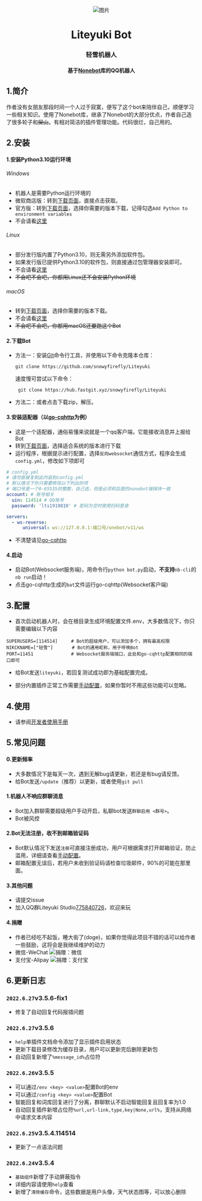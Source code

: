 <div align="center">

![图片](/docs/img/luxun.png)

# Liteyuki Bot


### 轻雪机器人

#### 基于[Nonebot](https://v2.nonebot.dev/)库的QQ机器人

</div>

## 1.简介

作者没有女朋友那段时间一个人过于寂寞，便写了这个bot来陪伴自己，顺便学习一些相关知识。使用了Nonebot库，继承了Nonebot的大部分优点，作者自己造了很多轮子和~~屎山~~。有相对简洁的插件管理功能。代码很烂，自己用的。

## 2.安装

#### 1.安装Python3.10运行环境

###### Windows

- 机器人是需要Python运行环境的
- 微软商店版：转到[下载页面](https://apps.microsoft.com/store/detail/python-310/9PJPW5LDXLZ5?hl=zh-cn)，直接点击获取。
- 官方版：转到[下载页面](https://www.python.org/downloads/release/python-3100/)，选择你需要的版本下载，记得勾选`Add Python to environment variables`
- 不会请看[这里](https://zhuanlan.zhihu.com/p/344887837)

###### Linux

- 部分发行版内置了Python3.10，则无需另外添加软件包。
- 如果发行版已提供Python3.10的软件包，则直接通过包管理器安装即可。
- 不会请看[这里](https://blog.csdn.net/weixin_43935402/article/details/121416812)
- ~~不会吧不会吧，你都用Linux还不会安装Python环境~~

###### macOS

- 转到[下载页面](https://www.python.org/downloads/release/python-3100/)，选择你需要的版本下载。
- 不会请看[这里](http://c.biancheng.net/view/4164.html)
- ~~不会吧不会吧，你都用macOS还要跑这个Bot~~

#### 2.下载Bot

- 方法一：安装[Git](http://git-scm.com/)命令行工具，并使用以下命令克隆本仓库：
   ```
   git clone https://github.com/snowyfirefly/Liteyuki
   ```
  速度慢可尝试以下命令：
  ```
   git clone https://hub.fastgit.xyz/snowyfirefly/Liteyuki
   ```
- 方法二：或者点击下载zip，解压。

#### 3.安装适配器（以[go-cqhttp](https://docs.go-cqhttp.org/)为例）

- 这是一个适配器，通俗易懂来说就是一个qq客户端，它能接收消息并上报给Bot
- 转到[下载页面](https://github.com/Mrs4s/go-cqhttp/releases)，选择适合系统的版本进行下载
- 运行程序，根据提示进行配置，选择`反向websocket`通信方式，程序会生成`config.yml`，修改如下项即可

```yaml
# config.yml
# 请勿直接复制此内容到config.yml
# 默认情况下你只需要修改以下列出的项
# 端口号是一个0-65535的整数，自己选，但是必须和后面的nonebot端保持一致
account: # 账号相关
  uin: 114514 # QQ账号
  password: 'lts1919810' # 密码为空时使用扫码登录

servers:
  - ws-reverse:
      universal: ws://127.0.0.1:端口号/onebot/v11/ws
```

- 不清楚请见[go-cqhttp](https://docs.go-cqhttp.org/guide/quick_start.html)

#### 4.启动

- 启动Bot(Websocket服务端)，用命令行`python bot.py`启动，**不支持**`nb-cli`的`nb run`启动！
- 点击go-cqhttp生成的`bat`文件运行go-cqhttp(Websocket客户端)

## 3.配置

- 首次启动机器人时，会在根目录生成环境配置文件.env，大多数情况下，你只需要编辑以下内容

```
SUPERUSERS=[114514]     # Bot的超级用户，可以添加多个，拥有最高权限
NIKCKNAME=["轻雪"]       # Bot的通用昵称，用于呼唤Bot
PORT=11451              # Websocket服务端端口，此处和go-cqhttp配置相同的端口即可
```

- 给Bot发送`liteyuki`，若回复测试成功即为基础配置完成。

- 部分内置插件正常工作需要[手动配置](/docs/config.md)，如果你暂时不用这些功能可以忽略。

## 4.使用

- 请参阅[开发者使用手册](docs/usage.md)

## 5.常见问题

#### 0.更新频率

- 大多数情况下是每天一次，遇到无解bug请更新，若还是有bug请反馈。
- 给Bot发送`/update`（推荐）以更新，或者使用`git pull`

#### 1.机器人不响应群聊消息

- Bot加入群聊需要超级用户手动开启，私聊bot发送`群聊启用 <群号>`。
- Bot被风控

#### 2.Bot无法注册，收不到邮箱验证码

- Bot默认情况下发送`注册`可直接注册成功，用户可根据需求打开邮箱验证，防止滥用，详细请查看[手动配置](docs/config.md)。
- 邮箱配置无误后，若用户未收到验证码请检查垃圾邮件，90%的可能在那里面。

#### 3.其他问题

- 请提交issue
- 加入QQ群Liteyuki Studio[775840726](https://jq.qq.com/?_wv=1027&k=0UnuCqSh)，欢迎来玩

#### 4.捐赠

- 作者已经吃不起饭，睡大街了(doge)，如果你觉得此项目不错的话可以给作者一些鼓励，这将会是我继续维护的动力
- 微信-WeChat
  ![捐赠：微信](docs/img/donate_wechat.png)
- 支付宝-Alipay
  ![捐赠：支付宝](docs/img/donate_alipay.png)

## 6.更新日志

### `2022.6.27`v3.5.6-fix1

- 修复了自动回复代码报错问题

### `2022.6.27`v3.5.6

- `help`单插件文档命令添加了显示插件启用状态
- 更新下载目录修改为缓存目录，用户可以更新完后删除更新包
- 自动回复新增了`%message_id%`占位符

### `2022.6.26`v3.5.5

- 可以通过`/env <key> <value>`配置Bot的env
- 可以通过`/config <key> <value>`配置Bot
- 智能回复和词库回复进行了分离，群聊默认不启动智能回复且回复率为1.0
- 自动回复插件新增占位符`%url,url-link,type,key|None,url%`，支持从网络中请求文本内容

### `2022.6.25`v3.5.4.114514

- 更新了一点语法问题

### `2022.6.24`v3.5.4

- `基础组件`新增了手动屏蔽指令
- 详细内容请使用`help`查看
- 新增了`清除缓存`命令，这些数据是用户头像，天气状态图等，可以放心删除
